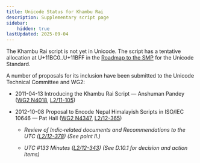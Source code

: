 ```yaml
---
title: Unicode Status for Khambu Rai
description: Supplementary script page
sidebar:
    hidden: true
lastUpdated: 2025-09-04
---
```


The Khambu Rai script is not yet in Unicode. The script has a tentative allocation at U+11BC0..U+11BFF in the [Roadmap to the SMP](http://www.unicode.org/roadmaps/smp/) for the Unicode Standard.

[comment]: # (end of intro)

[comment]: # (start of blocks)



[comment]: # (end of blocks)

[comment]: # (start of chars)



[comment]: # (end of chars)

[comment]: # (start of rest)

A number of proposals for its inclusion have been submitted to the Unicode Technical Committee and WG2:

- 2011-04-13 Introducing the Khambu Rai Script — Anshuman Pandey ([WG2 N4018](https://www.unicode.org/wg2/docs/n4018.pdf), [L2/11-105](http://www.unicode.org/cgi-bin/GetMatchingDocs.pl?L2/11-105))

- 2012-10-08 Proposal to Encode Nepal Himalayish Scripts in ISO/IEC 10646 — Pat Hall ([WG2 N4347](https://www.unicode.org/wg2/docs/n4347.pdf), [L2/12-365](http://www.unicode.org/cgi-bin/GetMatchingDocs.pl?L2/12-365))

  - _Review of Indic‐related documents and Recommendations to the UTC ([L2/12-378](http://www.unicode.org/cgi-bin/GetMatchingDocs.pl?L2/12-378)) (See point II.)_

  - _UTC #133 Minutes ([L2/12-343](http://www.unicode.org/L2/L2012/12343.htm)) (See D.10.1 for decision and action items)_
